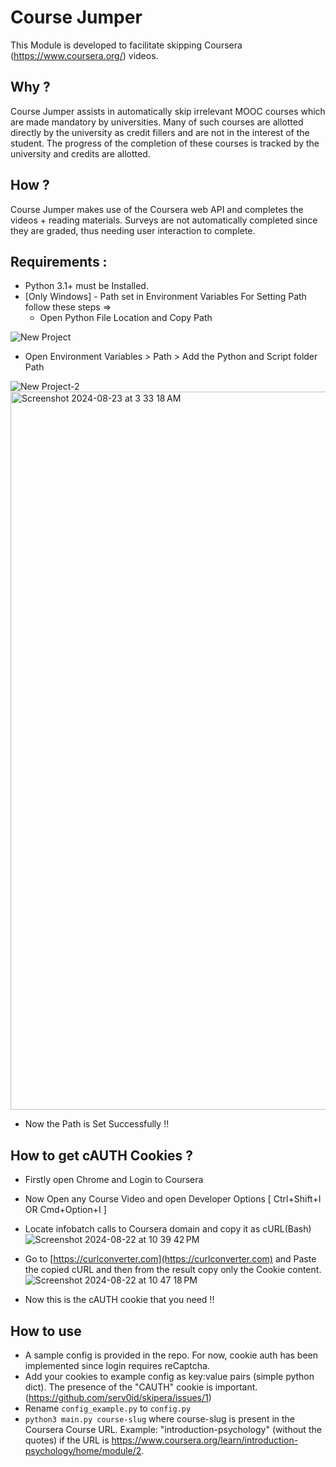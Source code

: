 # Course Jumper
This Module is developed to facilitate skipping Coursera (https://www.coursera.org/) videos.

## Why ?
Course Jumper assists in automatically skip irrelevant MOOC courses which are made mandatory by universities. 
Many of such courses are allotted directly by the university as credit fillers and are not in the interest of the student. The progress of the completion of these courses is tracked by the university and credits are allotted.

## How ?
Course Jumper makes use of the Coursera web API and completes the videos + reading materials.
Surveys are not automatically completed since they are graded, thus needing user interaction to complete.

## Requirements :
* Python 3.1+ must be Installed.
* [Only Windows] - Path set in Environment Variables
  For Setting Path follow these steps =>
  * Open Python File Location and Copy Path

 ![New Project](https://github.com/user-attachments/assets/36597e38-d4f2-4ff2-b8bb-42efc8ed7103)


  * Open Environment Variables > Path > Add the Python and Script folder Path

![New Project-2](https://github.com/user-attachments/assets/fb46398b-f9b2-48d5-8fda-14af2145b185)
<img width="1149" alt="Screenshot 2024-08-23 at 3 33 18 AM" src="https://github.com/user-attachments/assets/092287f2-0960-4cfd-8171-d25521f0ad02">


  * Now the Path is Set Successfully !!

## How to get cAUTH Cookies ?
* Firstly open Chrome and Login to Coursera
* Now Open any Course Video and open Developer Options [ Ctrl+Shift+I OR Cmd+Option+I ]
* Locate infobatch calls to Coursera domain and copy it as cURL(Bash)
![Screenshot 2024-08-22 at 10 39 42 PM](https://github.com/user-attachments/assets/5b269bfc-f3dd-4dfa-a4c0-53f56b6a348f)


* Go to [https://curlconverter.com](https://curlconverter.com) and Paste the copied cURL and then from the result copy only the Cookie content.
![Screenshot 2024-08-22 at 10 47 18 PM](https://github.com/user-attachments/assets/a2a0d4a7-b0ec-4fc2-a0f1-8e79ae6db99d)

* Now this is the cAUTH cookie that you need !!

## How to use
* A sample config is provided in the repo. For now, cookie auth has been implemented since login requires reCaptcha.
* Add your cookies to example config as key:value pairs (simple python dict). The presence of the "CAUTH" cookie is important. (https://github.com/serv0id/skipera/issues/1)
* Rename `config_example.py` to `config.py`
* `python3 main.py course-slug` where course-slug is present in the Coursera Course URL. Example: "introduction-psychology" (without the quotes) if the URL is https://www.coursera.org/learn/introduction-psychology/home/module/2.
